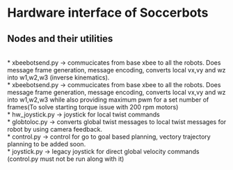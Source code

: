 <h1> Hardware interface of Soccerbots </h1>

<h2> Nodes and their utilities </h2><br>
* xbeebotsend.py -> commucicates from base xbee to all the robots. Does message frame generation, message encoding, converts local vx,vy and wz into w1,w2,w3 (inverse kinematics).<br> 
* xbeebotsend.py -> commucicates from base xbee to all the robots. Does message frame generation, message encoding, converts local vx,vy and wz into w1,w2,w3 while also providing maximum pwm for a set number of frames(To solve starting torque issue with 200 rpm motors)<br> 
* hw_joystick.py -> joystick for local twist commands<br>
* globtoloc.py -> converts global twist messages to local twist messages for robot by using camera feedback. <br>  
* control.py -> control for go to goal based planning, vectory trajectory planning to be added soon.  <br>
* joystick.py -> legacy joystick for direct global velocity commands (control.py must not be run along with it)<br>
